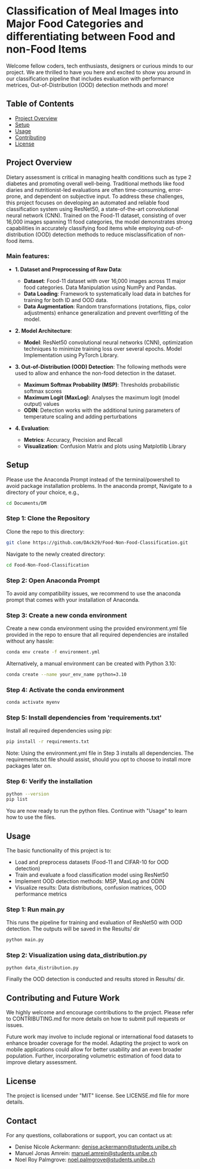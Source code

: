 # Classification of Meal Images into Major Food Categories and differentiating between Food and non-Food Items

Welcome fellow coders, tech enthusiasts, designers or curious minds to our project. We are thrilled to have you here and excited to show you around in our classification pipeline that includes evaluation with performance metrices, Out-of-Distribution (OOD) detection methods and more!

## Table of Contents
- [Project Overview](#projectoverview)
- [Setup](#setup)
- [Usage](#usage)
- [Contributing](#contributing)
- [License](#license)

## Project Overview
Dietary assessment is critical in managing health conditions such as type 2 diabetes and promoting overall well-being. Traditional methods like food diaries and nutritionist-led evaluations are often time-consuming, error-prone, and dependent on subjective input. To address these challenges, this project focuses on developing an automated and reliable food classification system using ResNet50, a state-of-the-art convolutional neural network (CNN). Trained on the Food-11 dataset, consisting of over 16,000 images spanning 11 food categories, the model demonstrates strong capabilities in accurately classifying food items while employing out-of-distribution (OOD) detection methods to reduce misclassification of non-food items.

### Main features:

- **1. Dataset and Preprocessing of Raw Data**:
  - **Dataset**: Food-11 dataset with over 16,000 images across 11 major food categories. Data Manipulation using NumPy and Pandas.
  - **Data Loading**: Framework to systematically load data in batches for training for both ID and OOD data.
  - **Data Augmentation**: Random transformations (rotations, flips, color adjustments) enhance generalization and prevent overfitting of the model.
 
- **2. Model Architecture**:
  - **Model**: ResNet50 convolutional neural networks (CNN), optimization techniques to minimize training loss over several epochs. Model Implementation using PyTorch Library.
    
- **3. Out-of-Distribution (OOD) Detection**:
  The following methods were used to allow and enhance the non-food detection in the dataset.
  - **Maximum Softmax Probability (MSP)**: Thresholds probabilistic softmax scores
  - **Maximum Logit (MaxLog)**: Analyses the maximum logit (model output) values
  - **ODIN**: Detection works with the additional tuning parameters of temperature scaling and adding perturbations

- **4. Evaluation**:
  - **Metrics**: Accuracy, Precision and Recall
  - **Visualization**: Confusion Matrix and plots using Matplotlib Library
    
## Setup

Please use the Anaconda Prompt instead of the terminal/powershell to avoid package installation problems. In the anaconda prompt, Navigate to a directory of your choice, e.g.,
```bash
cd Documents/DM
```
### Step 1: Clone the Repository
Clone the repo to this directory:
```bash
git clone https://github.com/DAck29/Food-Non-Food-Classification.git
```
Navigate to the newly created directory:
```bash
cd Food-Non-Food-Classification
```
### Step 2: Open Anaconda Prompt
To avoid any compatibility issues, we recommend to use the anaconda prompt that comes with your installation of Anaconda.

### Step 3: Create a new conda environment
Create a new conda environment using the provided environment.yml file provided in the repo to ensure that all required dependencies are installed without any hassle:
```bash
conda env create -f environment.yml
```
Alternatively, a manual environment can be created with Python 3.10:
```bash
conda create --name your_env_name python=3.10
```
### Step 4: Activate the conda environment
```bash
conda activate myenv
```
### Step 5: Install dependencies from 'requirements.txt'
Install all required dependencies using pip:
```bash
pip install -r requirements.txt
```
Note: Using the environment.yml file in Step 3 installs all dependencies. The requirements.txt file should assist, should you opt to choose to install more packages later on.

### Step 6: Verify the installation
```bash
python --version
pip list
```

You are now ready to run the python files. Continue with "Usage" to learn how to use the files.

## Usage

The basic functionality of this project is to:
- Load and preprocess datasets (Food-11 and CIFAR-10 for OOD detection)
- Train and evaluate a food classification model using ResNet50
- Implement OOD detection methods: MSP, MaxLog and ODIN
- Visualize results: Data distributions, confusion matrices, OOD performance metrics

### Step 1: Run main.py
This runs the pipeline for training and evaluation of ResNet50 with OOD detection. The outputs will be saved in the Results/ dir
```bash
python main.py
```
### Step 2: Visualization using data_distribution.py
```bash
python data_distribution.py
```
Finally the OOD detection is conducted and results stored in Results/ dir.

## Contributing and Future Work
We highly welcome and encourage contributions to the project. Please refer to CONTRIBUTING.md for more details on how to submit pull requests or issues.

Future work may involve to include regional or international food datasets to enhance broader coverage for the model. Adapting the project to work on mobile applications could allow for better usability and an even broader population. Further, incorporating volumetric estimation of food data to improve dietary assessment.

## License 
The project is licensed under "MIT" license. See LICENSE.md file for more details.

## Contact
For any questions, collaborations or support, you can contact us at: 
- Denise Nicole Ackermann: denise.ackermann@students.unibe.ch
- Manuel Jonas Amrein: manuel.amrein@students.unibe.ch
- Noel Roy Palmgrove: noel.palmgrove@students.unibe.ch
